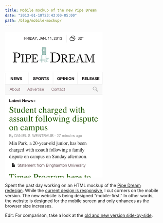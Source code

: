 ```yaml
---
title: Mobile mockup of the new Pipe Dream
date: "2013-01-10T23:43:00-05:00"
path: /blog/mobile-mockup/
---
```


![Screenshot of Pipe Dream redesign on mobile](./pipe-dream-mobile-first.png)

Spent the past day working on an HTML mockup of the [Pipe Dream redesign](/blog/pipe-dream-redesign/). While the [current design is responsive](/blog/from-college-publisher-to-wordpress/), I cut corners on the mobile version. The new website is being designed “mobile-first.” In other words, the website is designed for the mobile screen and only enhances as the browser size increases.

Edit: For comparison, take a look at the [old and new version side-by-side](https://www.dropbox.com/s/it4as8mz9kens6l/mobile-comparison.png).
